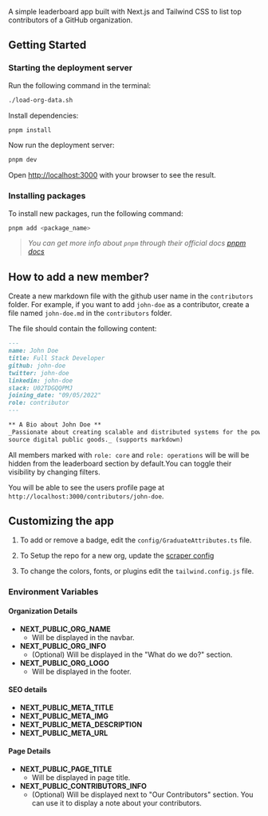 A simple leaderboard app built with Next.js and Tailwind CSS to list top contributors of a GitHub organization.

## Getting Started

### Starting the deployment server

Run the following command in the terminal:

```bash
./load-org-data.sh
```

Install dependencies:

```bash
pnpm install
```

Now run the deployment server:

```bash
pnpm dev
```

Open [http://localhost:3000](http://localhost:3000) with your browser to see the result.

### Installing packages

To install new packages, run the following command:

```bash
pnpm add <package_name>
```

> _You can get more info about `pnpm` through their official docs [pnpm docs](https://pnpm.io/motivation)_

## How to add a new member?

Create a new markdown file with the github user name in the `contributors` folder. For example, if you want to
add `john-doe` as a contributor, create a file named `john-doe.md` in the `contributors` folder.

The file should contain the following content:

```md
---
name: John Doe
title: Full Stack Developer
github: john-doe
twitter: john-doe
linkedin: john-doe
slack: U02TDGQQPMJ
joining_date: "09/05/2022"
role: contributor
---

** A Bio about John Doe **  
_Passionate about creating scalable and distributed systems for the power grid and interested in contributing to open
source digital public goods._ (supports markdown)
```

All members marked with `role: core` and `role: operations` will be will be hidden from the leaderboard section by default.You can toggle their visibility by changing filters.

You will be able to see the users profile page at `http://localhost:3000/contributors/john-doe`.

## Customizing the app

1. To add or remove a badge, edit the `config/GraduateAttributes.ts` file.

2. To Setup the repo for a new org, update
   the [scraper config](https://github.com/coronasafe/leaderboard/blob/d42c7b7ba608c4911d932e92679ab1914371c8a0/.github/workflows/main.yml#L32)

3. To change the colors, fonts, or plugins edit the `tailwind.config.js` file.

### Environment Variables

#### **Organization Details**

- **NEXT_PUBLIC_ORG_NAME**
  - Will be displayed in the navbar.
- **NEXT_PUBLIC_ORG_INFO**
  - (Optional) Will be displayed in the "What do we do?" section.
- **NEXT_PUBLIC_ORG_LOGO**
  - Will be displayed in the footer.

#### **SEO details**

- **NEXT_PUBLIC_META_TITLE**
- **NEXT_PUBLIC_META_IMG**
- **NEXT_PUBLIC_META_DESCRIPTION**
- **NEXT_PUBLIC_META_URL**

#### **Page Details**

- **NEXT_PUBLIC_PAGE_TITLE**
  - Will be displayed in page title.
- **NEXT_PUBLIC_CONTRIBUTORS_INFO**
  - (Optional) Will be displayed next to "Our Contributors" section. You can use it to display a note about your
    contributors.

